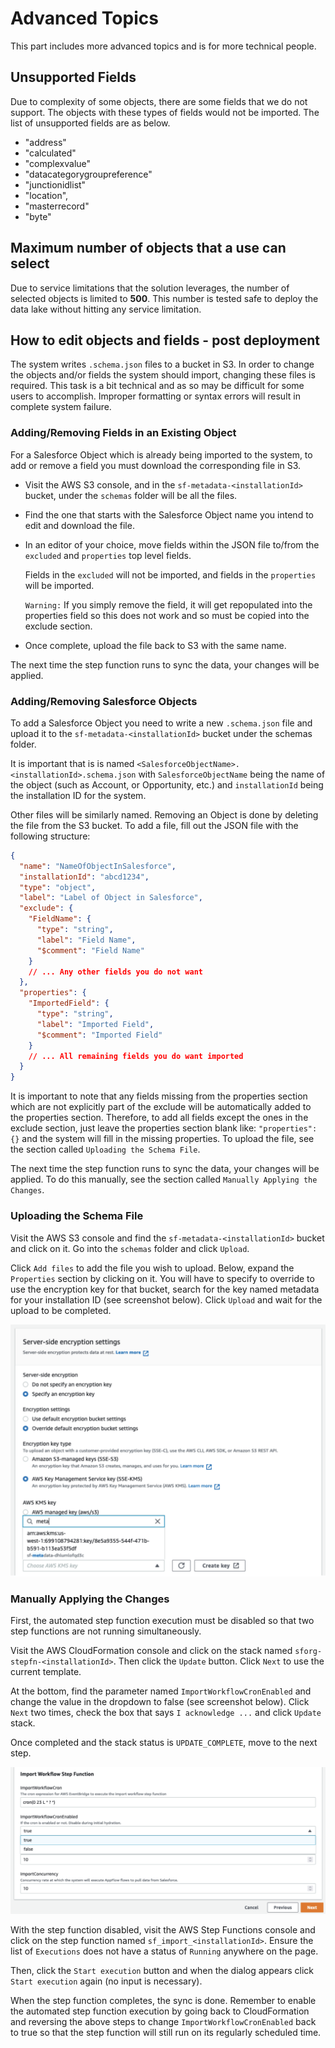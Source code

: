 # Advanced Topics

This part includes more advanced topics and is for more technical people.

## Unsupported Fields

Due to complexity of some objects, there are some fields that we do not support. The objects with these types of fields would not be imported. The list of unsupported fields are as below.

- "address"
- "calculated"
- "complexvalue"
- "datacategorygroupreference"
- "junctionidlist"
- "location",
- "masterrecord"
- "byte"

## Maximum number of objects that a use can select

Due to service limitations that the solution leverages, the number of selected objects is limited to <b>500</b>. This number is tested safe to deploy the data lake without hitting any service limitation.

## How to edit objects and fields - post deployment

The system writes `.schema.json` files to a bucket in S3. In order to change the objects and/or fields the system should import, changing these files is required. This task is a bit technical and as so may be difficult for some users to accomplish. Improper formatting or syntax errors will result in complete system failure.

### Adding/Removing Fields in an Existing Object

For a Salesforce Object which is already being imported to the system, to add or remove a field you must download the corresponding file in S3.

- Visit the AWS S3 console, and in the `sf-metadata-<installationId>` bucket, under the `schemas` folder will be all the files.
- Find the one that starts with the Salesforce Object name you intend to edit and download the file.
- In an editor of your choice, move fields within the JSON file to/from the `excluded` and `properties` top level fields.

  Fields in the `excluded` will not be imported, and fields in the `properties` will be imported.

  `Warning:` If you simply remove the field, it will get repopulated into the properties field so this does not work and so must be copied into the exclude section.

- Once complete, upload the file back to S3 with the same name.

The next time the step function runs to sync the data, your changes will be applied.

### Adding/Removing Salesforce Objects

To add a Salesforce Object you need to write a new `.schema.json` file and upload it to the `sf-metadata-<installationId>` bucket under the schemas folder.

It is important that is is named `<SalesforceObjectName>.<installationId>.schema.json` with `SalesforceObjectName` being the name of the object (such as Account, or Opportunity, etc.) and `installationId` being the installation ID for the system.

Other files will be similarly named. Removing an Object is done by deleting the file from the S3 bucket. To add a file, fill out the JSON file with the following structure:

```json
{
  "name": "NameOfObjectInSalesforce",
  "installationId": "abcd1234",
  "type": "object",
  "label": "Label of Object in Salesforce",
  "exclude": {
    "FieldName": {
      "type": "string",
      "label": "Field Name",
      "$comment": "Field Name"
    }
    // ... Any other fields you do not want
  },
  "properties": {
    "ImportedField": {
      "type": "string",
      "label": "Imported Field",
      "$comment": "Imported Field"
    }
    // ... All remaining fields you do want imported
  }
}
```

It is important to note that any fields missing from the properties section which are not explicitly part of the exclude will be automatically added to the properties section. Therefore, to add all fields except the ones in the exclude section, just leave the properties section blank like: `"properties": {}` and the system will fill in the missing properties. To upload the file, see the section called `Uploading the Schema File`.

The next time the step function runs to sync the data, your changes will be applied. To do this manually, see the section called `Manually Applying the Changes`.

### Uploading the Schema File

Visit the AWS S3 console and find the `sf-metadata-<installationId>` bucket and click on it. Go into the `schemas` folder and click `Upload`.

Click `Add files` to add the file you wish to upload. Below, expand the `Properties` section by clicking on it. You will have to specify to override to use the encryption key for that bucket, search for the key named metadata for your installation ID (see screenshot below). Click `Upload` and wait for the upload to be completed.

<img src="../app/src/images/screenshots/upload-to-s3.png">

### Manually Applying the Changes

First, the automated step function execution must be disabled so that two step functions are not running simultaneously.

Visit the AWS CloudFormation console and click on the stack named `sforg-stepfn-<installationId>`. Then click the `Update` button. Click `Next` to use the current template.

At the bottom, find the parameter named `ImportWorkflowCronEnabled` and change the value in the dropdown to false (see screenshot below). Click `Next` two times, check the box that says `I acknowledge ...` and click `Update` stack.

Once completed and the stack status is `UPDATE_COMPLETE`, move to the next step.

<img src="../app/src/images/screenshots/step-fn-import-workflow.png">

With the step function disabled, visit the AWS Step Functions console and click on the step function named `sf_import_<installationId>`. Ensure the list of `Executions` does not have a status of `Running` anywhere on the page.

Then, click the `Start execution` button and when the dialog appears click `Start execution` again (no input is necessary).

When the step function completes, the sync is done. Remember to enable the automated step function execution by going back to CloudFormation and reversing the above steps to change `ImportWorkflowCronEnabled` back to true so that the step function will still run on its regularly scheduled time.
